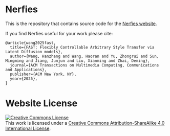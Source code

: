 # Nerfies

This is the repository that contains source code for the [Nerfies website](https://fast-ldm.github.io).

If you find Nerfies useful for your work please cite:
```
@article{wang2025fast,
  title={FAST: Flexibly Controllable Arbitrary Style Transfer via Latent Diffusion models},
  author={Wang, Hanzhang and Wang, Haoran and Yu, Zhongrui and Sun, Mingming and Jiang, Junjun and Liu, Xianming and Zhai, Deming},
  journal={ACM Transactions on Multimedia Computing, Communications and Applications},
  publisher={ACM New York, NY},
  year={2025},
}
```

# Website License
<a rel="license" href="http://creativecommons.org/licenses/by-sa/4.0/"><img alt="Creative Commons License" style="border-width:0" src="https://i.creativecommons.org/l/by-sa/4.0/88x31.png" /></a><br />This work is licensed under a <a rel="license" href="http://creativecommons.org/licenses/by-sa/4.0/">Creative Commons Attribution-ShareAlike 4.0 International License</a>.
